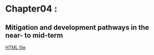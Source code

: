 # Chapter04 : 

## Mitigation and development pathways in the near- to mid-term

[HTML file](https://htmlpreview.github.io/?https://github.com/petermr/semanticClimate/ipcc/ar6/wg3/Chapter04/fulltext.html)


